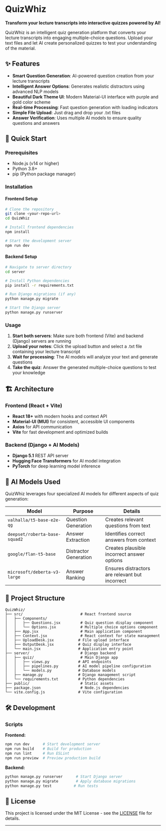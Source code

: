 # QuizWhiz

**Transform your lecture transcripts into interactive quizzes powered by AI!**

QuizWhiz is an intelligent quiz generation platform that converts your lecture transcripts into engaging multiple-choice questions. Upload your text files and let AI create personalized quizzes to test your understanding of the material.

## ✨ Features

- **Smart Question Generation**: AI-powered question creation from your lecture transcripts
- **Intelligent Answer Options**: Generates realistic distractors using advanced NLP models
- **Beautiful Dark Theme UI**: Modern Material-UI interface with purple and gold color scheme
- **Real-time Processing**: Fast question generation with loading indicators
- **Simple File Upload**: Just drag and drop your .txt files
- **Answer Verification**: Uses multiple AI models to ensure quality questions and answers

## 🚀 Quick Start

### Prerequisites

- Node.js (v14 or higher)
- Python 3.8+
- pip (Python package manager)

### Installation

#### Frontend Setup
```bash
# Clone the repository
git clone <your-repo-url>
cd QuizWhiz

# Install frontend dependencies
npm install

# Start the development server
npm run dev
```

#### Backend Setup
```bash
# Navigate to server directory
cd server

# Install Python dependencies
pip install -r requirements.txt

# Run Django migrations (if any)
python manage.py migrate

# Start the Django server
python manage.py runserver
```

### Usage

1. **Start both servers**: Make sure both frontend (Vite) and backend (Django) servers are running
2. **Upload your notes**: Click the upload button and select a .txt file containing your lecture transcript
3. **Wait for processing**: The AI models will analyze your text and generate questions
4. **Take the quiz**: Answer the generated multiple-choice questions to test your knowledge

## 🏗️ Architecture

### Frontend (React + Vite)
- **React 18+** with modern hooks and context API
- **Material-UI (MUI)** for consistent, accessible UI components
- **Axios** for API communication
- **Vite** for fast development and optimized builds

### Backend (Django + AI Models)
- **Django 5.1** REST API server
- **Hugging Face Transformers** for AI model integration
- **PyTorch** for deep learning model inference

## 🤖 AI Models Used

QuizWhiz leverages four specialized AI models for different aspects of quiz generation:

| Model | Purpose | Details |
|-------|---------|---------|
| `valhalla/t5-base-e2e-qg` | Question Generation | Creates relevant questions from text |
| `deepset/roberta-base-squad2` | Answer Extraction | Identifies correct answers from context |
| `google/flan-t5-base` | Distractor Generation | Creates plausible incorrect answer options |
| `microsoft/deberta-v3-large` | Answer Ranking | Ensures distractors are relevant but incorrect |

## 📁 Project Structure

```
QuizWhiz/
├── src/                          # React frontend source
│   ├── Components/
│   │   ├── Questions.jsx         # Quiz question display component
│   │   └── Options.jsx           # Multiple choice options component
│   ├── App.jsx                   # Main application component
│   ├── Context.jsx               # React context for state management
│   ├── UploadDesk.jsx           # File upload interface
│   ├── OutputDesk.jsx           # Quiz display interface
│   └── main.jsx                 # Application entry point
├── server/                       # Django backend
│   ├── quiz/                     # Main Django app
│   │   ├── views.py             # API endpoints
│   │   ├── pipelines.py         # AI model pipeline configuration
│   │   └── models.py            # Database models
│   ├── manage.py                # Django management script
│   └── requirements.txt         # Python dependencies
├── public/                       # Static assets
├── package.json                  # Node.js dependencies
└── vite.config.js               # Vite configuration
```

## 🛠️ Development

### Scripts

**Frontend:**
```bash
npm run dev      # Start development server
npm run build    # Build for production
npm run lint     # Run ESLint
npm run preview  # Preview production build
```

**Backend:**
```bash
python manage.py runserver      # Start Django server
python manage.py migrate        # Apply database migrations
python manage.py test          # Run tests
```

## 📝 License

This project is licensed under the MIT License - see the [LICENSE](LICENSE) file for details.

---
